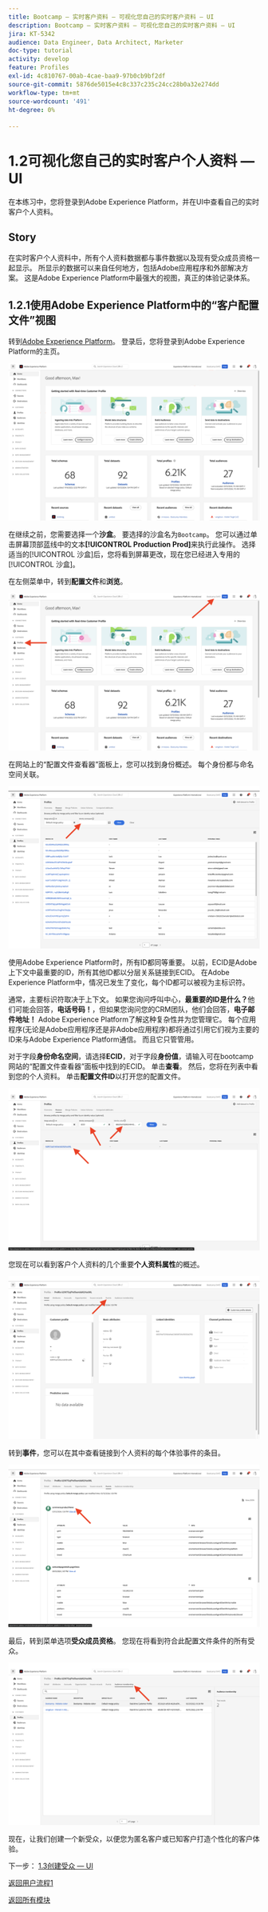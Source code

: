 ```yaml
---
title: Bootcamp — 实时客户资料 — 可视化您自己的实时客户资料 — UI
description: Bootcamp — 实时客户资料 — 可视化您自己的实时客户资料 — UI
jira: KT-5342
audience: Data Engineer, Data Architect, Marketer
doc-type: tutorial
activity: develop
feature: Profiles
exl-id: 4c810767-00ab-4cae-baa9-97b0cb9bf2df
source-git-commit: 5876de5015e4c8c337c235c24cc28b0a32e274dd
workflow-type: tm+mt
source-wordcount: '491'
ht-degree: 0%

---
```


# 1.2可视化您自己的实时客户个人资料 — UI

在本练习中，您将登录到Adobe Experience Platform，并在UI中查看自己的实时客户个人资料。

## Story

在实时客户个人资料中，所有个人资料数据都与事件数据以及现有受众成员资格一起显示。 所显示的数据可以来自任何地方，包括Adobe应用程序和外部解决方案。 这是Adobe Experience Platform中最强大的视图，真正的体验记录体系。

## 1.2.1使用Adobe Experience Platform中的“客户配置文件”视图

转到[Adobe Experience Platform](https://experience.adobe.com/platform)。 登录后，您将登录到Adobe Experience Platform的主页。

![数据获取](./images/home.png)

在继续之前，您需要选择一个&#x200B;**沙盒**。 要选择的沙盒名为``Bootcamp``。 您可以通过单击屏幕顶部蓝线中的文本&#x200B;**[!UICONTROL Production Prod]**&#x200B;来执行此操作。 选择适当的[!UICONTROL 沙盒]后，您将看到屏幕更改，现在您已经进入专用的[!UICONTROL 沙盒]。



在左侧菜单中，转到&#x200B;**配置文件**&#x200B;和&#x200B;**浏览**。

![客户个人资料](./images/homemenu.png)

在网站上的“配置文件查看器”面板上，您可以找到身份概述。 每个身份都与命名空间关联。

![客户个人资料](./images/identities.png)




使用Adobe Experience Platform时，所有ID都同等重要。 以前，ECID是Adobe上下文中最重要的ID，所有其他ID都以分层关系链接到ECID。 在Adobe Experience Platform中，情况已发生了变化，每个ID都可以被视为主标识符。

通常，主要标识符取决于上下文。 如果您询问呼叫中心，**最重要的ID是什么？**&#x200B;他们可能会回答，**电话号码！**，但如果您询问您的CRM团队，他们会回答，**电子邮件地址！** Adobe Experience Platform了解这种复杂性并为您管理它。 每个应用程序(无论是Adobe应用程序还是非Adobe应用程序)都将通过引用它们视为主要的ID来与Adobe Experience Platform通信。 而且它只管管用。

对于字段&#x200B;**身份命名空间**，请选择&#x200B;**ECID**，对于字段&#x200B;**身份值**，请输入可在bootcamp网站的“配置文件查看器”面板中找到的ECID。 单击&#x200B;**查看**。 然后，您将在列表中看到您的个人资料。 单击&#x200B;**配置文件ID**&#x200B;以打开您的配置文件。

![客户个人资料](./images/popupecid.png)

您现在可以看到客户个人资料的几个重要&#x200B;**个人资料属性**&#x200B;的概述。

![客户个人资料](./images/profile.png)

转到&#x200B;**事件**，您可以在其中查看链接到个人资料的每个体验事件的条目。

![客户个人资料](./images/profileee.png)

最后，转到菜单选项&#x200B;**受众成员资格**。 您现在将看到符合此配置文件条件的所有受众。

![客户个人资料](./images/profileseg.png)

现在，让我们创建一个新受众，以便您为匿名客户或已知客户打造个性化的客户体验。

下一步： [1.3创建受众 — UI](./ex3.md)

[返回用户流程1](./uc1.md)

[返回所有模块](../../overview.md)
